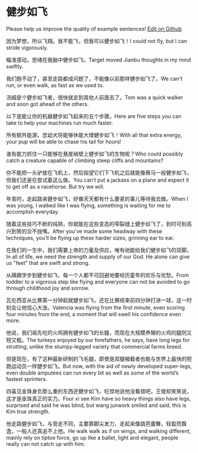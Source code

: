 # 健步如飞

Please help us improve the quality of example sentences! [Edit on Github](https://github.com/jiyushe/jiyu-example-sentence-source/blob/main/chinese/jianburufei.md)

<p><span class="chinese">因为梦想，所以飞翔。我不能飞，但我可以健步如飞！</span><span class="english">I could not fly, but I can stride vigorously.</span></p>

<p><span class="chinese">瞄准感动，思绪在我脑中健步如飞。</span><span class="english">Target moved Jianbu thoughts in my mind swiftly.</span></p>

<p><span class="chinese">我们跑不动了，甚至走路都成问题了，不能像以前那样健步如飞了。</span><span class="english">We can't run, or even walk, as fast as we used to.</span></p>

<p><span class="chinese">汤姆是个健步如飞者，很快就走到其他人前面去了。</span><span class="english">Tom was a quick walker and soon got ahead of the others.</span></p>

<p><span class="chinese">以下是能让你的机器健步如飞起来的五个步骤。</span><span class="english">Here are five steps you can take to help your machines run much faster.</span></p>

<p><span class="chinese">所有额外能源，您幼犬将能够休能大增健步如飞！</span><span class="english">With all that extra energy, your pup will be able to chase his tail for hours!</span></p>

<p><span class="chinese">谁有能力抓住一只能够在悬崖峭壁上健步如飞的生物呢？</span><span class="english">Who could possibly catch a creature capable of climbing steep cliffs and mountains?</span></p>

<p><span class="chinese">你不能把一头驴放在飞机上，然后指望它们下飞机之后就能像赛马一般健步如飞，但我们还是在尝试着这么做。</span><span class="english">You can’t put a jackass on a plane and expect it to get off as a racehorse. But try we will.</span></p>

<p><span class="chinese">年青时，走起路来健步如飞，好像天天都有什么要紧的事儿等待我去做。</span><span class="english">When I was young, I walked like I was flying, something is waiting for me to accomplish everyday.</span></p>

<p><span class="chinese">随着这些技巧不断的纯熟，你就能在这些变态的窄裂缝上健步如飞了，到时可别高兴到笑的合不拢嘴。</span><span class="english">After you’ve made some headway with these techniques, you’ll be flying up these harder sizes, grinning ear to ear.</span></p>

<p><span class="chinese">在我们的一生中，我们需要上帝的力量及供应，唯有祂能给我们健步如飞的双脚。</span><span class="english">In all of life, we need the strength and supply of our God. He alone can give us "feet" that are swift and strong.</span></p>

<p><span class="chinese">从蹒跚学步到健步如飞，每一个人都不可回避地要经历童年的欢乐与忧愁。</span><span class="english">From toddler to a vigorous step like flying and everyone can not be avoided to go through childhood joy and sorrow.</span></p>

<p><span class="chinese">瓦伦西亚从比赛第一分钟起就健步如飞，还在比赛结束前四分钟打进一球，这一时刻会让他信心大涨。</span><span class="english">Valencia was flying from the first minute, even scoring four minutes from the end, a moment that will swell his confidence even more.</span></p>

<p><span class="chinese">他说，我们祖先吃的火鸡拥有健步如飞的长腿，而现在大规模养殖的火鸡的腿则又短又粗。</span><span class="english">The turkeys enjoyed by our forefathers, he says, have long legs for strutting, unlike the stumpy-legged variety that commercial farms breed.</span></p>

<p><span class="chinese">但是现在，有了这种最新研制的飞毛腿，即使是双腿被截者也能与世界上最快的短跑运动员一样健步如飞。</span><span class="english">But now, with the aid of newly developed super-legs, even double amputees can run every bit as well as some of the world’s fastest sprinters.</span></p>

<p><span class="chinese">四喜见金珠身负那么重的东西还健步如飞，吃惊地说他没看错吧，王俊却笑笑说，这才是金珠真正的实力。</span><span class="english">Four xi see Kim have so heavy things also have legs, surprised and said he was blind, but wang junwork smiled and said, this is Kim true strength.</span></p>

<p><span class="chinese">他走路健步如飞，与竞走不同，主要靠脚尖发力，走起来像跳芭蕾舞，轻盈而飘逸，一般人还真追不上他。</span><span class="english">He walk walk as if on wings, and walking different, mainly rely on tiptoe force, go up like a ballet, light and elegant, people really can not catch up with him.</span></p>

